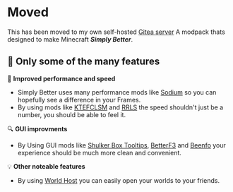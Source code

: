 # Moved
This has been moved to my own self-hosted [Gitea server](https://git.swightshome.xyz/Swight/Simply-Better)
A modpack thats designed to make Minecraft _**Simply Better**_.

## 🎯 **Only some of the many features**

🚀 **Improved performance and speed**

- Simply Better uses many performance mods like [Sodium](https://modrinth.com/mod/sodium) so you can hopefully see a difference in your Frames.
- By using mods like [KTEFCLSM](https://modrinth.com/mod/forcecloseworldloadingscreen) and [RRLS](https://modrinth.com/mod/rrls) the speed shouldn't just be a number, you should be able to feel it.

🔍 **GUI improvments**
- By Using GUI mods like [Shulker Box Tooltips](https://modrinth.com/mod/shulkerboxtooltip), [BetterF3](https://modrinth.com/mod/betterf3) and [Beenfo](https://modrinth.com/plugin/beenfo) your experience should be much more clean and convenient.

💡 **Other noteable features**

- By using [World Host](https://modrinth.com/mod/world-host) you can easily open your worlds to your friends.

